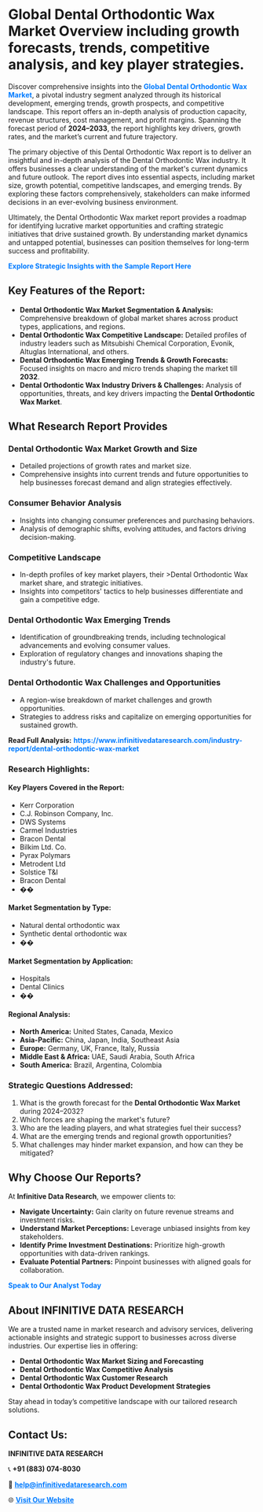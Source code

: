 <h1>Global Dental Orthodontic Wax Market Overview including growth forecasts, trends, competitive analysis, and key player strategies.</h1>
<p>
Discover comprehensive insights into the 
<a href="https://www.infinitivedataresearch.com/industry-report/dental-orthodontic-wax-market" rel="dofollow" style="color: #007BFF; text-decoration: none;"><strong>Global Dental Orthodontic Wax Market</strong></a>, a pivotal industry segment analyzed through its historical development, emerging trends, growth prospects, and competitive landscape. This report offers an in-depth analysis of production capacity, revenue structures, cost management, and profit margins. Spanning the forecast period of <strong>2024–2033</strong>, the report highlights key drivers, growth rates, and the market’s current and future trajectory.
</p>
<p>
The primary objective of this Dental Orthodontic Wax report is to deliver an insightful and in-depth analysis of the Dental Orthodontic Wax industry. It offers businesses a clear understanding of the market's current dynamics and future outlook. The report dives into essential aspects, including market size, growth potential, competitive landscapes, and emerging trends. By exploring these factors comprehensively, stakeholders can make informed decisions in an ever-evolving business environment.
</p>
<p>
Ultimately, the Dental Orthodontic Wax market report provides a roadmap for identifying lucrative market opportunities and crafting strategic initiatives that drive sustained growth. By understanding market dynamics and untapped potential, businesses can position themselves for long-term success and profitability.
</p>
<p>
<a href="https://www.infinitivedataresearch.com/request-sample/reportId=108973" style="color: #007BFF; text-decoration: none;"><strong>Explore Strategic Insights with the Sample Report Here</strong></a>
</p>

<h2>Key Features of the Report:</h2>
<ul>
<li><strong>Dental Orthodontic Wax Market Segmentation & Analysis:</strong> Comprehensive breakdown of global market shares across product types, applications, and regions.</li>
<li><strong>Dental Orthodontic Wax Competitive Landscape:</strong> Detailed profiles of industry leaders such as Mitsubishi Chemical Corporation, Evonik, Altuglas International, and others.</li>
<li><strong>Dental Orthodontic Wax Emerging Trends & Growth Forecasts:</strong> Focused insights on macro and micro trends shaping the market till <strong>2032</strong>.</li>
<li><strong>Dental Orthodontic Wax Industry Drivers & Challenges:</strong> Analysis of opportunities, threats, and key drivers impacting the <strong>Dental Orthodontic Wax Market</strong>.</li>
</ul>

<h2>What Research Report Provides</h2>
<h3>Dental Orthodontic Wax Market Growth and Size</h3>
<ul>
<li>Detailed projections of growth rates and market size.</li>
<li>Comprehensive insights into current trends and future opportunities to help businesses forecast demand and align strategies effectively.</li>
</ul>

<h3>Consumer Behavior Analysis</h3>
<ul>
<li>Insights into changing consumer preferences and purchasing behaviors.</li>
<li>Analysis of demographic shifts, evolving attitudes, and factors driving decision-making.</li>
</ul>

<h3>Competitive Landscape</h3>
<ul>
<li>In-depth profiles of key market players, their >Dental Orthodontic Wax market share, and strategic initiatives.</li>
<li>Insights into competitors' tactics to help businesses differentiate and gain a competitive edge.</li>
</ul>

<h3>Dental Orthodontic Wax Emerging Trends</h3>
<ul>
<li>Identification of groundbreaking trends, including technological advancements and evolving consumer values.</li>
<li>Exploration of regulatory changes and innovations shaping the industry's future.</li>
</ul>

<h3>Dental Orthodontic Wax Challenges and Opportunities</h3>
<ul>
<li>A region-wise breakdown of market challenges and growth opportunities.</li>
<li>Strategies to address risks and capitalize on emerging opportunities for sustained growth.</li>
</ul>
<p><strong>Read Full Analysis:</strong> <a href="https://www.infinitivedataresearch.com/industry-report/dental-orthodontic-wax-market" rel="dofollow" style="color: #007BFF; text-decoration: none;"><strong>https://www.infinitivedataresearch.com/industry-report/dental-orthodontic-wax-market</strong></a></p>
<h3>Research Highlights:</h3>
<h4>Key Players Covered in the Report:</h4>
<ul><li>Kerr Corporation</li><li>C.J. Robinson Company, Inc.</li><li>DWS Systems</li><li>Carmel Industries</li><li>Bracon Dental</li><li>Bilkim Ltd. Co.</li><li>Pyrax Polymars</li><li>Metrodent Ltd</li><li>Solstice T&amp;I</li><li>Bracon Dental</li><li>��</li></ul>
<h4>Market Segmentation by Type:</h4>
<ul><li>Natural dental orthodontic wax</li><li>Synthetic dental orthodontic wax</li><li>��</li></ul>
<h4>Market Segmentation by Application:</h4>
<ul><li>Hospitals</li><li>Dental Clinics</li><li>��</li></ul>

<h4>Regional Analysis:</h4>
<ul>
<li><strong>North America:</strong> United States, Canada, Mexico</li>
<li><strong>Asia-Pacific:</strong> China, Japan, India, Southeast Asia</li>
<li><strong>Europe:</strong> Germany, UK, France, Italy, Russia</li>
<li><strong>Middle East & Africa:</strong> UAE, Saudi Arabia, South Africa</li>
<li><strong>South America:</strong> Brazil, Argentina, Colombia</li>
</ul>

<h3>Strategic Questions Addressed:</h3>
<ol>
<li>What is the growth forecast for the <strong>Dental Orthodontic Wax Market</strong> during 2024–2032?</li>
<li>Which forces are shaping the market's future?</li>
<li>Who are the leading players, and what strategies fuel their success?</li>
<li>What are the emerging trends and regional growth opportunities?</li>
<li>What challenges may hinder market expansion, and how can they be mitigated?</li>
</ol>

<h2>Why Choose Our Reports?</h2>
<p>At <strong>Infinitive Data Research</strong>, we empower clients to:</p>
<ul>
<li><strong>Navigate Uncertainty:</strong> Gain clarity on future revenue streams and investment risks.</li>
<li><strong>Understand Market Perceptions:</strong> Leverage unbiased insights from key stakeholders.</li>
<li><strong>Identify Prime Investment Destinations:</strong> Prioritize high-growth opportunities with data-driven rankings.</li>
<li><strong>Evaluate Potential Partners:</strong> Pinpoint businesses with aligned goals for collaboration.</li>
</ul>
<p><a href="https://www.infinitivedataresearch.com/industry-report/dental-orthodontic-wax-market" rel="dofollow" style="color: #007BFF; text-decoration: none;"><strong>Speak to Our Analyst Today</strong></a></p>

<h2>About INFINITIVE DATA RESEARCH</h2>
<p>We are a trusted name in market research and advisory services, delivering actionable insights and strategic support to businesses across diverse industries. Our expertise lies in offering:</p>
<ul>
<li><strong>Dental Orthodontic Wax Market Sizing and Forecasting</strong></li>
<li><strong>Dental Orthodontic Wax Competitive Analysis</strong></li>
<li><strong>Dental Orthodontic Wax Customer Research</strong></li>
<li><strong>Dental Orthodontic Wax Product Development Strategies</strong></li>
</ul>
<p>Stay ahead in today’s competitive landscape with our tailored research solutions.</p>

<h2>Contact Us:</h2>
<p><strong>INFINITIVE DATA RESEARCH</strong></p>
<p>📞 <strong>+91 (883) 074-8030</strong></p>
<p>📧 <strong><a href="mailto:help@infinitivedataresearch.com" style="color: #007BFF;">help@infinitivedataresearch.com</a></strong></p>
<p>🌐 <strong><a href="https://www.infinitivedataresearch.com" rel="dofollow" style="color: #007BFF;">Visit Our Website</a></strong></p>